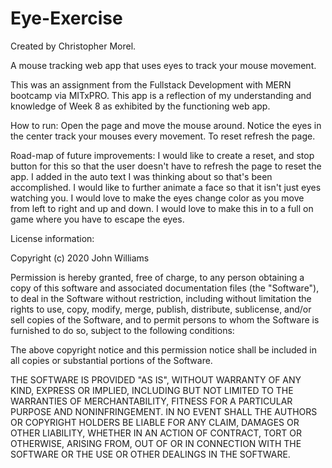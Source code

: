 # Eye-Exercise
Created by Christopher Morel.


A mouse tracking web app that uses eyes to track your mouse movement.

This was an assignment from the Fullstack Development with MERN bootcamp via MITxPRO. This app is a reflection of my understanding and knowledge of Week 8 as exhibited by the functioning web app. 

How to run: 
Open the page and move the mouse around. Notice the eyes in the center track your mouses every movement. To reset refresh the page.
 
Road-map of future improvements:
I would like to create a reset, and stop button for this so that the user doesn't have to refresh the page to reset the app.
I added in the auto text I was thinking about so that's been accomplished.
I would like to further animate a face so that it isn't just eyes watching you.
I would love to make the eyes change color as you move from left to right and up and down.
I would love to make this in to a full on game where you have to escape the eyes.

License information:

Copyright (c) 2020 John Williams

Permission is hereby granted, free of charge, to any person obtaining a copy
of this software and associated documentation files (the "Software"), to deal
in the Software without restriction, including without limitation the rights
to use, copy, modify, merge, publish, distribute, sublicense, and/or sell
copies of the Software, and to permit persons to whom the Software is
furnished to do so, subject to the following conditions:

The above copyright notice and this permission notice shall be included in all
copies or substantial portions of the Software.

THE SOFTWARE IS PROVIDED "AS IS", WITHOUT WARRANTY OF ANY KIND, EXPRESS OR
IMPLIED, INCLUDING BUT NOT LIMITED TO THE WARRANTIES OF MERCHANTABILITY,
FITNESS FOR A PARTICULAR PURPOSE AND NONINFRINGEMENT. IN NO EVENT SHALL THE
AUTHORS OR COPYRIGHT HOLDERS BE LIABLE FOR ANY CLAIM, DAMAGES OR OTHER
LIABILITY, WHETHER IN AN ACTION OF CONTRACT, TORT OR OTHERWISE, ARISING FROM,
OUT OF OR IN CONNECTION WITH THE SOFTWARE OR THE USE OR OTHER DEALINGS IN THE
SOFTWARE. 
